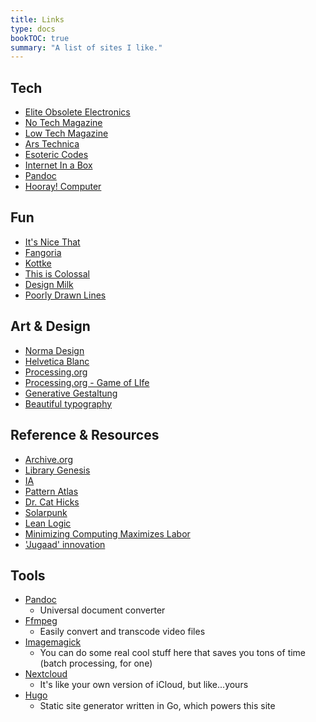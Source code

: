 ```yaml
---
title: Links
type: docs
bookTOC: true
summary: "A list of sites I like."
---
```


## Tech
- [Elite Obsolete Electronics](https://eoe.works/)
- [No Tech Magazine](https://www.notechmagazine.com/)
- [Low Tech Magazine](https://solar.lowtechmagazine.com/)
- [Ars Technica](https://arstechnica.com/)
- [Esoteric Codes](https://esoteric.codes/)
- [Internet In a Box](https://internet-in-a-box.org)
- [Pandoc](https://pandoc.org/epub.html)
- [Hooray! Computer](https://hooray.computer/)

## Fun
- [It's Nice That](https://www.itsnicethat.com/)
- [Fangoria](https://www.fangoria.com/)
- [Kottke](https://kottke.org/)
- [This is Colossal](https://www.thisiscolossal.com/)
- [Design Milk](https://design-milk.com/)
- [Poorly Drawn Lines](https://poorlydrawnlines.com/)

## Art & Design
- [Norma Design](https://normadesign.it/en/)
- [Helvetica Blanc](https://helveticablanc.com/)
- [Processing.org](https://processing.org/)
- [Processing.org - Game of LIfe](https://processing.org/examples/gameoflife.html)
- [Generative Gestaltung](http://www.generative-gestaltung.de/2/)
- [Beautiful typography](https://gitlab.com/velvetyne/velvetyne-libre-friends/-/blob/main/README.md)

## Reference & Resources
- [Archive.org](https://archive.org/)
- [Library Genesis](http://libgen.rs/)
- [IA](https://ia.net/)
- [Pattern Atlas](https://patternatlas.com/)
- [Dr. Cat Hicks](https://www.drcathicks.com/blog/)
- [Solarpunk](https://www.re-des.org/a-solarpunk-manifesto/)
- [Lean Logic](https://leanlogic.online/introduction-david-fleming/)
- [Minimizing Computing Maximizes Labor](http://digitalhumanities.org/dhq/vol/16/2/000594/000594.html)
- ['Jugaad' innovation](https://www.theguardian.com/sustainable-business/jugaad-innovation-business-creativity-scarcity)

## Tools
- [Pandoc](https://pandoc.org)
	- Universal document converter
- [Ffmpeg](https://ffmpeg.org)
	- Easily convert and transcode video files 
- [Imagemagick](https://imagemagick.org/index.php)
	- You can do some real cool stuff here that saves you tons of time (batch processing, for one)
- [Nextcloud](https://nextcloud.com)
	- It's like your own version of iCloud, but like...yours
- [Hugo](https://gohugo.io)
	- Static site generator written in Go, which powers this site